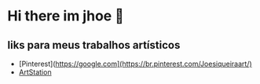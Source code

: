 # Hi there im jhoe 👋
## liks para meus trabalhos artísticos
* [Pinterest](https://google.com](https://br.pinterest.com/Joesiqueiraart/)
* [ArtStation](https://www.artstation.com/joesiqueira)
<!--
**1siqueira/1siqueira** is a ✨ _special_ ✨ repository because its `README.md` (this file) appears on your GitHub profile.

Here are some ideas to get you started:

- 🔭 I’m currently working on ...
- 🌱 I’m currently learning ...
- 👯 I’m looking to collaborate on ...
- 🤔 I’m looking for help with ...
- 💬 Ask me about ...
- 📫 How to reach me: ...
- 😄 Pronouns: ...
- ⚡ Fun fact: ...
-->
